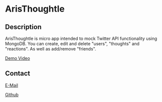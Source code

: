 # ArisThoughtle

  ## Description
          
  ArisThoughtle is micro app intended to mock Twitter API functionality using MongoDB.  You can create, edit and delete "users", "thoughts" and "reactions".  As well as add/remove "friends".

  [Demo Video](https://drive.google.com/file/d/1553iSEOhQBKzvjJeBDb4HjSKj07lON4R/view)

  ## Contact

  [E-Mail](mailto:graves.eric@gmail.com)

  [Github](https://github.com/Hezakai)